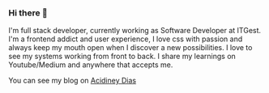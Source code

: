 ### Hi there 👋

I'm full stack developer, currently working as Software Developer at ITGest. I'm a frontend addict and user experience, I love css with passion and always keep my mouth open when I discover a new possibilities. I love to see my systems working from front to back. I share my learnings on Youtube/Medium and anywhere that accepts me.

You can see my blog on [Acidiney Dias](https://www.acidineydias.me)

<!--
**acidiney/acidiney** is a ✨ _special_ ✨ repository because its `README.md` (this file) appears on your GitHub profile.

Here are some ideas to get you started:

- 🔭 I’m currently working on ...
- 🌱 I’m currently learning ...
- 👯 I’m looking to collaborate on ...
- 🤔 I’m looking for help with ...
- 💬 Ask me about ...
- 📫 How to reach me: ...
- 😄 Pronouns: ...
- ⚡ Fun fact: ...
-->
